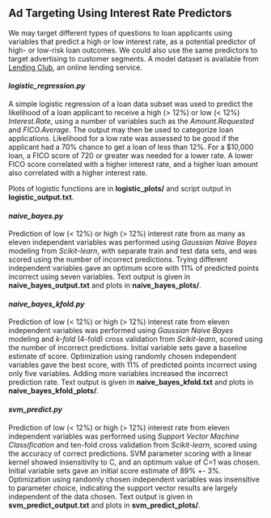 ## Ad Targeting Using Interest Rate Predictors

We may target different types of questions to loan applicants using variables that predict a high or low interest rate, as a potential predictor of high- or low-risk loan outcomes.  We could also use the same predictors to target advertising to customer segments.  A model dataset is available from [Lending Club](https://www.lendingclub.com/info/download-data.action), an online lending service.

#### *logistic_regression.py* 
A simple logistic regression of a loan data subset was used to predict the likelihood of a loan applicant to receive a high (> 12%) or low (< 12%) *Interest.Rate*, using a number of variables such as the *Amount.Requested* and *FICO.Average*.  The output may then be used to categorize loan applications.  Likelihood for a low rate was assessed to be good if the applicant had a 70% chance to get a loan of less than 12%.  For a $10,000 loan, a FICO score of 720 or greater was needed for a lower rate.  A lower FICO score correlated with a higher interest rate, and a higher loan amount also correlated with a higher interest rate.

Plots of logistic functions are in **logistic_plots/** and script output in **logistic_output.txt**.

#### *naive_bayes.py*
Prediction of low (< 12%) or high (> 12%) interest rate from as many as eleven independent variables was performed using *Gaussian Naive Bayes* modeling from *Scikit-learn*, with separate train and test data sets, and was scored using the number of incorrect predictions.  Trying different independent variables gave an optimum score with 11% of predicted points incorrect using seven variables.  Text output is given in **naive_bayes_output.txt** and plots in **naive_bayes_plots/**.  

#### *naive_bayes_kfold.py*
Prediction of low (< 12%) or high (> 12%) interest rate from eleven independent variables was performed using *Gaussian Naive Bayes* modeling and *k-fold* (4-fold) cross validation from *Scikit-learn*, scored using the number of incorrect predictions.  Initial variable sets gave a baseline estimate of score.  Optimization using randomly chosen independent variables gave the best score, with 11% of predicted points incorrect using only five variables.  Adding more variables increased the incorrect prediction rate.  Text output is given in **naive_bayes_kfold.txt** and plots in **naive_bayes_kfold_plots/**.  

#### *svm_predict.py*
Prediction of low (< 12%) or high (> 12%) interest rate from eleven independent variables was performed using *Support Vector Machine Classification*  and ten-fold cross validation from *Scikit-learn*, scored using the accuracy of correct predictions.   SVM parameter scoring with a linear kernel showed insensitivity to C, and an optimum value of C=1 was chosen.  Initial variable sets gave an initial score estimate of 89% +- 3%.  Optimization using randomly chosen independent variables was insensitive to parameter choice, indicating the support vector results are largely independent of the data chosen.  Text output is given in **svm_predict_output.txt** and plots in **svm_predict_plots/**.  

